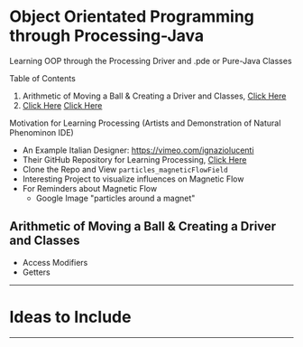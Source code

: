 # Object Orientated Programming through Processing-Java
Learning OOP through the Processing Driver and .pde or Pure-Java Classes

Table of Contents
1. Arithmetic of Moving a Ball & Creating a Driver and Classes, <a href="https://github.com/MercersKitchen/CS30/tree/master/Objective%20Processing-Java#arithmetic-of-moving-a-ball--creating-a-driver-and-classes">Click Here</a>
2. <a href="">Click Here</a>
<a href="">Click Here</a>

Motivation for Learning Processing (Artists and Demonstration of Natural Phenominon IDE)
- An Example Italian Designer: https://vimeo.com/ignaziolucenti
- Their GitHub Repository for Learning Processing, <a href="https://github.com/lignazio/Learning-Processing">Click Here</a>
- Clone the Repo and View ```particles_magneticFlowField```
- Interesting Project to visualize influences on Magnetic Flow
- For Reminders about Magnetic Flow
  - Google Image "particles around a magnet"

## Arithmetic of Moving a Ball & Creating a Driver and Classes
- Access Modifiers
- Getters

---

# Ideas to Include


---
